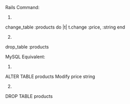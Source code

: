 Rails Command:

1.
change_table :products do |t|
	t.change :price, :string
end

2.
drop_table :products

MySQL Equivalent:

1.
ALTER TABLE products
Modify price string

2.
DROP TABLE products